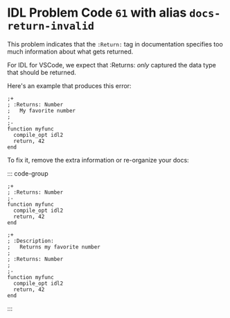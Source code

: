 # IDL Problem Code `61` with alias `docs-return-invalid`

<!--@include: ./severity/disable_problem.md-->

<!--@include: ./severity/docs_error.md-->

This problem indicates that the `:Return:` tag in documentation specifies too much information about what gets returned.

For IDL for VSCode, we expect that :Returns: _only_ captured the data type that should be returned.

Here's an example that produces this error:

```idl{2,3}
;+
; :Returns: Number
;   My favorite number
;
;-
function myfunc
  compile_opt idl2
  return, 42
end
```

To fix it, remove the extra information or re-organize your docs:

::: code-group

```idl{2} [Remove extra docs]
;+
; :Returns: Number
;-
function myfunc
  compile_opt idl2
  return, 42
end
```

```idl{2,3} [Re-org docs]
;+
; :Description:
;   Returns my favorite number
;
; :Returns: Number
;
;-
function myfunc
  compile_opt idl2
  return, 42
end
```

:::
